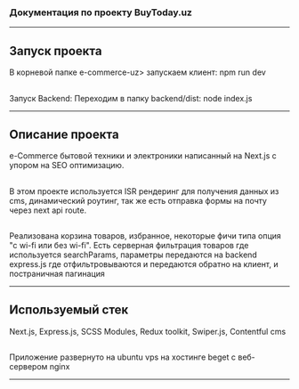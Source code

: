 ### Документация по проекту BuyToday.uz

---

## Запуск проекта

В корневой папке e-commerce-uz> запускаем клиент: npm run dev

##

Запуск Backend: Переходим в папку backend/dist: node index.js

---

## Описание проекта

e-Commerce бытовой техники и электроники написанный на Next.js с упором на SEO оптимизацию.

##

В этом проекте используется ISR рендеринг для получения данных из cms, динамический роутинг, так же есть отправка формы на почту через next api route.

##

Реализована корзина товаров, избранное, некоторые фичи типа опция "с wi-fi или без wi-fi". Есть серверная фильтрация товаров где используется searchParams, параметры передаются на backend express.js где отфильтровываются и передаются обратно на клиент, и постраничная пагинация

---

## Используемый стек

Next.js, Express.js, SCSS Modules, Redux toolkit, Swiper.js, Contentful cms

##

Приложение развернуто на ubuntu vps на хостинге beget с веб-сервером nginx

---
